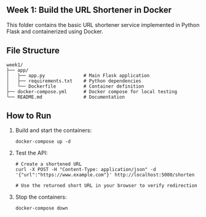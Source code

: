 ## Week 1: Build the URL Shortener in Docker

This folder contains the basic URL shortener service implemented in Python Flask and containerized using Docker.

## File Structure

```
week1/
├── app/
│   ├── app.py              # Main Flask application
│   ├── requirements.txt    # Python dependencies
│   └── Dockerfile          # Container definition
├── docker-compose.yml      # Docker compose for local testing
└── README.md               # Documentation
```

## How to Run

1. Build and start the containers:
   ```
   docker-compose up -d
   ```

2. Test the API:
   ```
   # Create a shortened URL
   curl -X POST -H "Content-Type: application/json" -d '{"url":"https://www.example.com"}' http://localhost:5000/shorten
   
   # Use the returned short URL in your browser to verify redirection
   ```

3. Stop the containers:
   ```
   docker-compose down
   ```